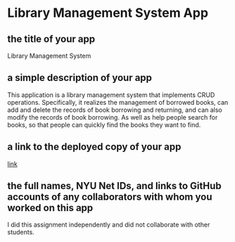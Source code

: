 # Library Management System App

## the title of your app

Library Management System

## a simple description of your app

This application is a library management system that implements CRUD operations. Specifically, it realizes the management of borrowed books, can add and delete the records of book borrowing and returning, and can also modify the records of book borrowing. As well as help people search for books, so that people can quickly find the books they want to find.

## a link to the deployed copy of your app

[link](https://i6.cims.nyu.edu/~ws2406/7-web-app-WeijiaLinaSun/flask.cgi)

## the full names, NYU Net IDs, and links to GitHub accounts of any collaborators with whom you worked on this app

I did this assignment independently and did not collaborate with other students.
